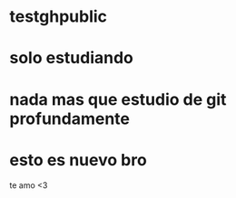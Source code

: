 # testghpublic
# solo estudiando
# nada mas que estudio de git profundamente
# esto es nuevo bro
te amo <3